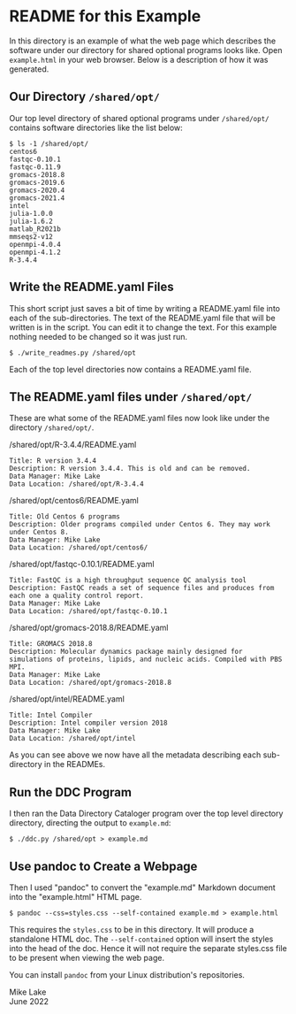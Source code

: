 # README for this Example

In this directory is an example of what the web page which describes
the software under our directory for shared optional programs looks like. 
Open `example.html` in your web browser. Below is a description of how it
was generated.

## Our Directory `/shared/opt/`

Our top level directory of shared optional programs under `/shared/opt/` 
contains software directories like the list below:

    $ ls -1 /shared/opt/
    centos6
    fastqc-0.10.1
    fastqc-0.11.9
    gromacs-2018.8
    gromacs-2019.6
    gromacs-2020.4
    gromacs-2021.4
    intel
    julia-1.0.0
    julia-1.6.2
    matlab_R2021b
    mmseqs2-v12
    openmpi-4.0.4
    openmpi-4.1.2
    R-3.4.4

## Write the README.yaml Files

This short script just saves a bit of time by writing a README.yaml
file into each of the sub-directories. The text of the README.yaml file
that will be written is in the script. You can edit it to change the text.
For this example nothing needed to be changed so it was just run.

    $ ./write_readmes.py /shared/opt

Each of the top level directories now contains a README.yaml file.

## The README.yaml files under `/shared/opt/`

These are what some of the README.yaml files now look like under the
directory `/shared/opt/`.

/shared/opt/R-3.4.4/README.yaml

    Title: R version 3.4.4
    Description: R version 3.4.4. This is old and can be removed.
    Data Manager: Mike Lake
    Data Location: /shared/opt/R-3.4.4

/shared/opt/centos6/README.yaml

    Title: Old Centos 6 programs
    Description: Older programs compiled under Centos 6. They may work under Centos 8.
    Data Manager: Mike Lake
    Data Location: /shared/opt/centos6/

/shared/opt/fastqc-0.10.1/README.yaml

    Title: FastQC is a high throughput sequence QC analysis tool
    Description: FastQC reads a set of sequence files and produces from each one a quality control report. 
    Data Manager: Mike Lake
    Data Location: /shared/opt/fastqc-0.10.1

/shared/opt/gromacs-2018.8/README.yaml

    Title: GROMACS 2018.8
    Description: Molecular dynamics package mainly designed for simulations of proteins, lipids, and nucleic acids. Compiled with PBS MPI.
    Data Manager: Mike Lake
    Data Location: /shared/opt/gromacs-2018.8

/shared/opt/intel/README.yaml

    Title: Intel Compiler
    Description: Intel compiler version 2018
    Data Manager: Mike Lake
    Data Location: /shared/opt/intel

As you can see above we now have all the metadata describing each sub-directory in the READMEs.

## Run the DDC Program

I then ran the Data Directory Cataloger program over the top level directory directory, directing
the output to `example.md`:
    
    $ ./ddc.py /shared/opt > example.md

## Use pandoc to Create a Webpage

Then I used "pandoc" to convert the "example.md" Markdown document into the
"example.html" HTML page. 
    
    $ pandoc --css=styles.css --self-contained example.md > example.html

This requires the `styles.css` to be in this directory. It will produce a
standalone HTML doc. The `--self-contained` option will insert the styles
into the head of the doc. Hence it will not require the separate styles.css
file to be present when viewing the web page.

You can install `pandoc` from your Linux distribution's repositories.

Mike Lake    
June 2022

